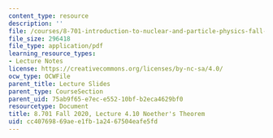 ```yaml
---
content_type: resource
description: ''
file: /courses/8-701-introduction-to-nuclear-and-particle-physics-fall-2020/cc40769869aee1fb1a2467504eafe5fd_MIT8_701f20_lec4.10.pdf
file_size: 296418
file_type: application/pdf
learning_resource_types:
- Lecture Notes
license: https://creativecommons.org/licenses/by-nc-sa/4.0/
ocw_type: OCWFile
parent_title: Lecture Slides
parent_type: CourseSection
parent_uid: 75ab9f65-e7ec-e552-10bf-b2eca4629bf0
resourcetype: Document
title: 8.701 Fall 2020, Lecture 4.10 Noether's Theorem
uid: cc407698-69ae-e1fb-1a24-67504eafe5fd
---
```

